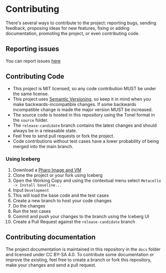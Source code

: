 Contributing
============

There's several ways to contribute to the project: reporting bugs, sending feedback, proposing ideas for new features, fixing or adding documentation, promoting the project, or even contributing code.

## Reporting issues

You can report issues [here](https://github.com/ba-st/Winter/issues/new)

## Contributing Code
- This project is MIT licensed, so any code contribution MUST be under the same license.
- This project uses [Semantic Versioning](http://semver.org/), so keep it in mind when you make backwards-incompatible changes. If some backwards incompatible change is made the major version MUST be increased.
- The source code is hosted in this repository using the Tonel format in the `source` folder.
- The `release-candidate` branch contains the latest changes and should always be in a releasable state.
- Feel free to send pull requests or fork the project.
- Code contributions without test cases have a lower probability of being merged into the main branch.

### Using Iceberg
1. Download a [Pharo Image and VM](https://get.pharo.org/64)
2. Clone the project or your fork using Iceberg
3. Open the Working Copy and using the contextual menu select `Metacello -> Install baseline...`
4. Input `Development`
5. This will load the base code and the test cases
6. Create a new branch to host your code changes
7. Do the changes
8. Run the test cases
9. Commit and push your changes to the branch using the Iceberg UI
10. Create a Pull Request against the `release-candidate` branch

## Contributing documentation

The project documentation is maintained in this repository in the `docs` folder and licensed under CC BY-SA 4.0. To contribute some documentation or improve the existing, feel free to create a branch or fork this repository, make your changes and send a pull request.
